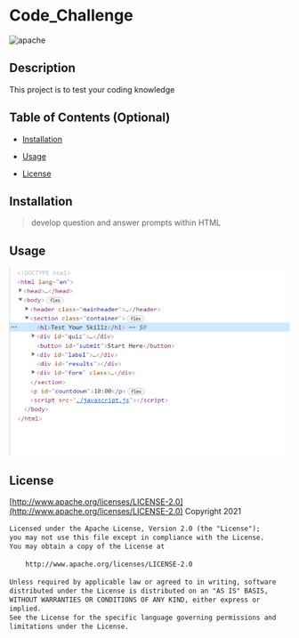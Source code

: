 # Code_Challenge

![apache](https://img.shields.io/badge/license-apache-brightgreen)

## Description

This project is to test your coding knowledge



## Table of Contents (Optional)

- [Installation](#installation)

- [Usage](#usage)

- [License](#license)


## Installation

>develop question and answer prompts within HTML




## Usage

![HTML](./Assets/Capture5.PNG)



## License

[http://www.apache.org/licenses/LICENSE-2.0](http://www.apache.org/licenses/LICENSE-2.0)
Copyright 2021 

    Licensed under the Apache License, Version 2.0 (the "License");
    you may not use this file except in compliance with the License.
    You may obtain a copy of the License at
    
        http://www.apache.org/licenses/LICENSE-2.0
    
    Unless required by applicable law or agreed to in writing, software
    distributed under the License is distributed on an "AS IS" BASIS,
    WITHOUT WARRANTIES OR CONDITIONS OF ANY KIND, either express or implied.
    See the License for the specific language governing permissions and
    limitations under the License.